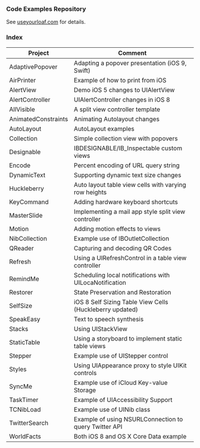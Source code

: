 ### Code Examples Repository

See [useyourloaf.com](http://useyourloaf.com) for details.

### Index

|Project|Comment|
|-------|-------|
|AdaptivePopover|Adapting a popover presentation (iOS 9, Swift)
|AirPrinter|Example of how to print from iOS
|AlertView|Demo iOS 5 changes to UIAlertView
|AlertController|UIAlertController changes in iOS 8
|AllVisible|A split view controller template
|AnimatedConstraints|Animating Autolayout changes
|AutoLayout|AutoLayout examples
|Collection|Simple collection view with popovers
|Designable|IBDESIGNABLE/IB_Inspectable custom views
|Encode|Percent encoding of URL query string
|DynamicText|Supporting dynamic text size changes
|Huckleberry|Auto layout table view cells with varying row heights
|KeyCommand|Adding hardware keyboard shortcuts
|MasterSlide|Implementing a mail app style split view controller
|Motion|Adding motion effects to views
|NibCollection|Example use of IBOutletCollection
|QReader|Capturing and decoding QR Codes
|Refresh|Using a UIRefreshControl in a table view controller
|RemindMe|Scheduling local notifications with UILocaNotification
|Restorer|State Preservation and Restoration
|SelfSize|iOS 8 Self Sizing Table View Cells (Huckleberry updated)
|SpeakEasy|Text to speech synthesis
|Stacks|Using UIStackView
|StaticTable|Using a storyboard to implement static table views
|Stepper|Example use of UIStepper control
|Styles|Using UIAppearance proxy to style UIKit controls
|SyncMe|Example use of iCloud Key-value Storage
|TaskTimer|Example of UIAccessibility Support
|TCNibLoad|Example use of UINib class
|TwitterSearch|Example of using NSURLConnection to query Twitter API
|WorldFacts|Both iOS 8 and OS X Core Data example
